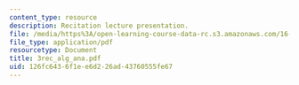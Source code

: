 ```yaml
---
content_type: resource
description: Recitation lecture presentation.
file: /media/https%3A/open-learning-course-data-rc.s3.amazonaws.com/16-01-unified-engineering-i-ii-iii-iv-fall-2005-spring-2006/126fc6436f1ee6d226ad43760555fe67_3rec_alg_ana.pdf
file_type: application/pdf
resourcetype: Document
title: 3rec_alg_ana.pdf
uid: 126fc643-6f1e-e6d2-26ad-43760555fe67
---
```

